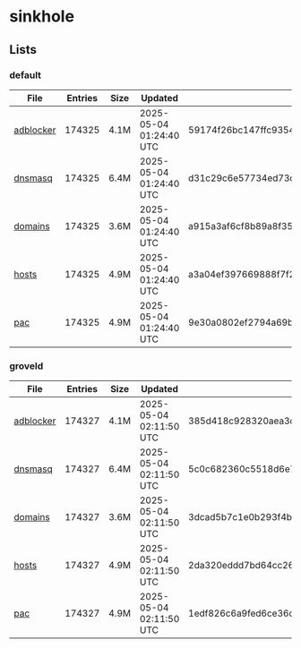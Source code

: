# sinkhole

## Lists

### default

|File|Entries|Size|Updated|Hash|
|-|-|-|-|-|
|[adblocker](https://raw.githubusercontent.com/groveld/sinkhole/lists/default/adblocker.txt)|174325|4.1M|2025-05-04 01:24:40 UTC|59174f26bc147ffc9354be323d18ed0b24e7f9ddb6ff79e0cd9c49f143e7f9ba|
|[dnsmasq](https://raw.githubusercontent.com/groveld/sinkhole/lists/default/dnsmasq.txt)|174325|6.4M|2025-05-04 01:24:40 UTC|d31c29c6e57734ed73dda0e4df9f170035ea71f1bc861134b78222482e1b5173|
|[domains](https://raw.githubusercontent.com/groveld/sinkhole/lists/default/domains.txt)|174325|3.6M|2025-05-04 01:24:40 UTC|a915a3af6cf8b89a8f35c6042467e6a3542c7a1e9dd1b5674d119bd824f89169|
|[hosts](https://raw.githubusercontent.com/groveld/sinkhole/lists/default/hosts.txt)|174325|4.9M|2025-05-04 01:24:40 UTC|a3a04ef397669888f7f2c18d71cd3a3a1e367c34a9f0d2e25473089255f02130|
|[pac](https://raw.githubusercontent.com/groveld/sinkhole/lists/default/pac.txt)|174325|4.9M|2025-05-04 01:24:40 UTC|9e30a0802ef2794a69b3617a205a520f243a0b70d4ec78d040fa3f33d709cef3|

### groveld

|File|Entries|Size|Updated|Hash|
|-|-|-|-|-|
|[adblocker](https://raw.githubusercontent.com/groveld/sinkhole/lists/groveld/adblocker.txt)|174327|4.1M|2025-05-04 02:11:50 UTC|385d418c928320aea3ca8319bb51482a26b581ca70b6158a04578cd46e5f530a|
|[dnsmasq](https://raw.githubusercontent.com/groveld/sinkhole/lists/groveld/dnsmasq.txt)|174327|6.4M|2025-05-04 02:11:50 UTC|5c0c682360c5518d6e7116f1e05ae43e2bbf2cf345258ee63a3e3fc0094ae48e|
|[domains](https://raw.githubusercontent.com/groveld/sinkhole/lists/groveld/domains.txt)|174327|3.6M|2025-05-04 02:11:50 UTC|3dcad5b7c1e0b293f4bbe7a5ad56112bf83420c5429ccc207b6d897a9702e83f|
|[hosts](https://raw.githubusercontent.com/groveld/sinkhole/lists/groveld/hosts.txt)|174327|4.9M|2025-05-04 02:11:50 UTC|2da320eddd7bd64cc26fc1d4ba4cdff7ea9b0e532bd15a4a5bab7bc1038d23fb|
|[pac](https://raw.githubusercontent.com/groveld/sinkhole/lists/groveld/pac.txt)|174327|4.9M|2025-05-04 02:11:50 UTC|1edf826c6a9fed6ce36d2506082ed40ac4c37a99682760195a7cb98b88c80867|
